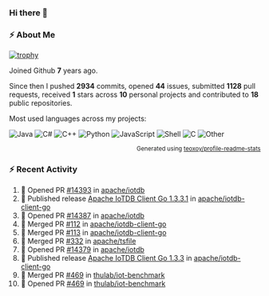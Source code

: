 ### Hi there 👋

### :zap: About Me

[![trophy](https://github-profile-trophy.vercel.app/?username=HTHou&theme=onedark)](https://github.com/ryo-ma/github-profile-trophy)
   
Joined Github **7** years ago.

Since then I pushed **2934** commits, opened **44** issues, submitted **1128** pull requests, received **1** stars across **10** personal projects and contributed to **18** public repositories.

Most used languages across my projects:

![Java](https://img.shields.io/static/v1?style=flat-square&label=%E2%A0%80&color=555&labelColor=%23b07219&message=Java%EF%B8%B189.6%25)
![C#](https://img.shields.io/static/v1?style=flat-square&label=%E2%A0%80&color=555&labelColor=%23178600&message=C%23%EF%B8%B13.9%25)
![C++](https://img.shields.io/static/v1?style=flat-square&label=%E2%A0%80&color=555&labelColor=%23f34b7d&message=C%2B%2B%EF%B8%B12.7%25)
![Python](https://img.shields.io/static/v1?style=flat-square&label=%E2%A0%80&color=555&labelColor=%233572A5&message=Python%EF%B8%B10.7%25)
![JavaScript](https://img.shields.io/static/v1?style=flat-square&label=%E2%A0%80&color=555&labelColor=%23f1e05a&message=JavaScript%EF%B8%B10.5%25)
![Shell](https://img.shields.io/static/v1?style=flat-square&label=%E2%A0%80&color=555&labelColor=%2389e051&message=Shell%EF%B8%B10.4%25)
![C](https://img.shields.io/static/v1?style=flat-square&label=%E2%A0%80&color=555&labelColor=%23555555&message=C%EF%B8%B10.4%25)
![Other](https://img.shields.io/static/v1?style=flat-square&label=%E2%A0%80&color=555&labelColor=%23ededed&message=Other%EF%B8%B11.4%25)

<p align="right"><sub>Generated using <a href="https://github.com/marketplace/actions/profile-readme-stats">teoxoy/profile-readme-stats</a></sub></p>


<!--![](https://github.com/HTHou/HTHou/blob/output/github-contribution-grid-snake.svg)-->

<!--![Haonan Hou's github stats](https://github-readme-stats.vercel.app/api?username=HTHou&count_private=true&show_icons=true&theme=onedark)-->

<!--![Haonan Hou's wakatime stats](https://github-readme-stats.vercel.app/api/wakatime?username=HTHou&layout=compact&theme=onedark)-->

<!--![Top Langs](https://github-readme-stats.vercel.app/api/top-langs/?username=HTHou&theme=onedark&layout=compact)-->

### :zap: Recent Activity
<!--START_SECTION:activity-->
1. 💪 Opened PR [#14393](https://github.com/apache/iotdb/pull/14393) in [apache/iotdb](https://github.com/apache/iotdb)
2. 🚀 Published release [Apache IoTDB Client Go 1.3.3.1](https://github.com/apache/iotdb-client-go/releases/tag/v1.3.3.1) in [apache/iotdb-client-go](https://github.com/apache/iotdb-client-go)
3. 💪 Opened PR [#14387](https://github.com/apache/iotdb/pull/14387) in [apache/iotdb](https://github.com/apache/iotdb)
4. 🎉 Merged PR [#112](https://github.com/apache/iotdb-client-go/pull/112) in [apache/iotdb-client-go](https://github.com/apache/iotdb-client-go)
5. 🎉 Merged PR [#113](https://github.com/apache/iotdb-client-go/pull/113) in [apache/iotdb-client-go](https://github.com/apache/iotdb-client-go)
6. 🎉 Merged PR [#332](https://github.com/apache/tsfile/pull/332) in [apache/tsfile](https://github.com/apache/tsfile)
7. 💪 Opened PR [#14379](https://github.com/apache/iotdb/pull/14379) in [apache/iotdb](https://github.com/apache/iotdb)
8. 🚀 Published release [Apache IoTDB Client Go 1.3.3](https://github.com/apache/iotdb-client-go/releases/tag/v1.3.3) in [apache/iotdb-client-go](https://github.com/apache/iotdb-client-go)
9. 🎉 Merged PR [#469](https://github.com/thulab/iot-benchmark/pull/469) in [thulab/iot-benchmark](https://github.com/thulab/iot-benchmark)
10. 💪 Opened PR [#469](https://github.com/thulab/iot-benchmark/pull/469) in [thulab/iot-benchmark](https://github.com/thulab/iot-benchmark)
<!--END_SECTION:activity-->

<!--
**HTHou/HTHou** is a ✨ _special_ ✨ repository because its `README.md` (this file) appears on your GitHub profile.

Here are some ideas to get you started:

- 🔭 I’m currently working on ...
- 🌱 I’m currently learning ...
- 👯 I’m looking to collaborate on ...
- 🤔 I’m looking for help with ...
- 💬 Ask me about ...
- 📫 How to reach me: ...
- 😄 Pronouns: ...
- ⚡ Fun fact: ...
-->
